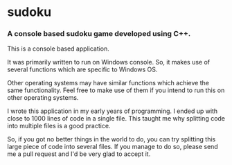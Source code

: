 # sudoku
### A console based sudoku game developed using C++.


This is a console based application.

It was primarily written to run on Windows console. So, it makes use of several functions which are specific to Windows OS.

Other operating systems may have similar functions which achieve the same functionality.
Feel free to make use of them if you intend to run this on other operating systems.


I wrote this application in my early years of programming.
I ended up with close to 1000 lines of code in a single file.
This taught me why splitting code into multiple files is a good practice.

So, if you got no better things in the world to do, you can try splitting this large piece of code into several files.
If you manage to do so, please send me a pull request and I'd be very glad to accept it.

